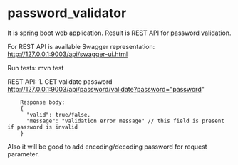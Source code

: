 # password_validator
It is spring boot web application. Result is REST API for password validation.

For REST API is available Swagger representation: 
    http://127.0.0.1:9003/api/swagger-ui.html

Run tests:
    mvn test
    
REST API:
    1.  GET validate password 
        http://127.0.0.1:9003/api/password/validate?password="password"
        
        Response body:
        {
          "valid": true/false,
          "message": "validation error message" // this field is present if password is invalid
        }
        
Also it will be good to add encoding/decoding password for request parameter. 